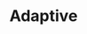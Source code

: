 ---
layout: default
layout_grid: true
title: Adaptive
keywords: adaptive app developers help cloud build adaptive cloud
description: Adaptive App dependencies and tasks.
class: fa fa-industry
class_value:
project_slug: bower-adaptiveme
project_type: DevTools
project_tech: JavaScript
project_quality:            <a hred="https://www.codacy.com/public/carlos/bower-adaptiveme"><img src="https://www.codacy.com/project/badge/41c1f612d1c3475eafc1343994706fb1"></a>
project_release_extra:      <a href="http://bower.io/search/?q=adaptiveme"><img src="http://i.4dp.me/bower/v/adaptiveme.svg"></a>
project_version_extra:
project_devdependencies:    <a href="https://david-dm.org/AdaptiveMe/bower-adaptiveme#info=devDependencies"><img src="http://i.4dp.me/david/dev/AdaptiveMe/bower-adaptiveme.svg?label=deps"></a>
project_dependencies:       <a href="https://david-dm.org/AdaptiveMe/bower-adaptiveme"><img src="http://i.4dp.me/david/AdaptiveMe/bower-adaptiveme.svg?label=deps"></a>
sitemap:
priority: 1.0
lastmod: 2015-10-27T11:07:00+01:00
---